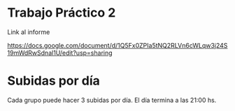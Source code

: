 # Trabajo Práctico 2

Link al informe

https://docs.google.com/document/d/1Q5Fx0ZPIa5tNQ2RLVn6cWLqw3j24S19mWdRwSdnal1U/edit?usp=sharing

# Subidas por día

Cada grupo puede hacer 3 subidas por día. El día termina a las 21:00 hs.
